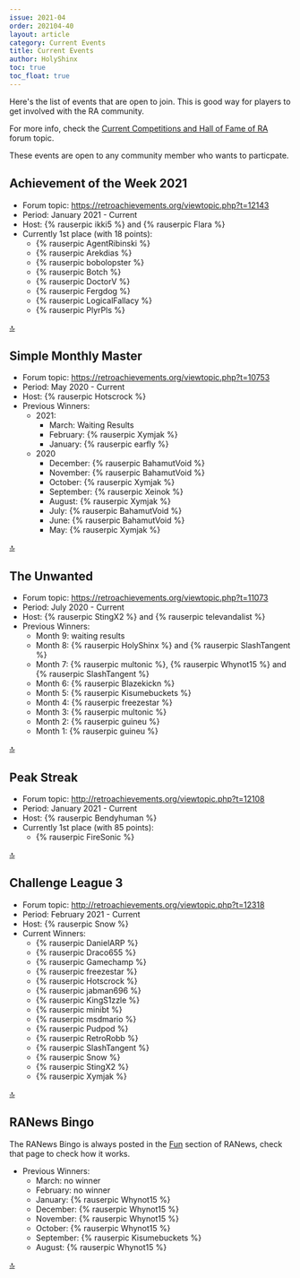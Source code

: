 ```yaml
---
issue: 2021-04
order: 202104-40
layout: article
category: Current Events
title: Current Events
author: HolyShinx
toc: true
toc_float: true
---
```


Here's the list of events that are open to join. This is good way for players to get involved with the RA community.

For more info, check the [Current Competitions and Hall of Fame of RA](https://retroachievements.org/viewtopic.php?t=9014) forum topic.


These events are open to any community member who wants to particpate.

## Achievement of the Week 2021

- Forum topic: <https://retroachievements.org/viewtopic.php?t=12143>
- Period: January 2021 - Current
- Host: {% rauserpic ikki5 %} and {% rauserpic Flara %}
- Currently 1st place (with 18 points):
  - {% rauserpic AgentRibinski %}
  - {% rauserpic Arekdias %}
  - {% rauserpic bobolopster %}
  - {% rauserpic Botch %}
  - {% rauserpic DoctorV %}
  - {% rauserpic Fergdog %}
  - {% rauserpic LogicalFallacy %}
  - {% rauserpic PlyrPls %}

<a href="#top">:top:</a>


## Simple Monthly Master

- Forum topic: <https://retroachievements.org/viewtopic.php?t=10753>
- Period: May 2020 - Current
- Host: {% rauserpic Hotscrock %}
- Previous Winners:
  - 2021:
    - March: Waiting Results
    - February: {% rauserpic Xymjak %}
    - January: {% rauserpic earfly %}
  - 2020
    - December: {% rauserpic BahamutVoid %}
    - November: {% rauserpic BahamutVoid %}
    - October: {% rauserpic Xymjak %}
    - September: {% rauserpic Xeinok %}
    - August: {% rauserpic Xymjak %}
    - July: {% rauserpic BahamutVoid %}
    - June: {% rauserpic BahamutVoid %}
    - May: {% rauserpic Xymjak %}
  
<a href="#top">:top:</a>


## The Unwanted

- Forum topic: <https://retroachievements.org/viewtopic.php?t=11073>
- Period: July 2020 - Current
- Host: {% rauserpic StingX2 %} and {% rauserpic televandalist %}
- Previous Winners:
    - Month 9: waiting results
    - Month 8: {% rauserpic HolyShinx %} and {% rauserpic SlashTangent %}
    - Month 7: {% rauserpic multonic %}, {% rauserpic Whynot15 %} and {% rauserpic SlashTangent %}
    - Month 6: {% rauserpic Blazekickn %}
    - Month 5: {% rauserpic Kisumebuckets %}
    - Month 4: {% rauserpic freezestar %}
    - Month 3: {% rauserpic multonic %}
    - Month 2: {% rauserpic guineu %}
    - Month 1: {% rauserpic guineu %}


<a href="#top">:top:</a>


## Peak Streak

- Forum topic: <http://retroachievements.org/viewtopic.php?t=12108>
- Period: January 2021 - Current
- Host: {% rauserpic Bendyhuman %}
- Currently 1st place (with 85 points):
  - {% rauserpic FireSonic %}

<a href="#top">:top:</a>


## Challenge League 3

- Forum topic: <http://retroachievements.org/viewtopic.php?t=12318>
- Period: February 2021 - Current
- Host: {% rauserpic Snow %}
- Current Winners:
  - {% rauserpic DanielARP %}
  - {% rauserpic Draco655 %}
  - {% rauserpic Gamechamp %}
  - {% rauserpic freezestar %}
  - {% rauserpic Hotscrock %}
  - {% rauserpic jabman696 %}
  - {% rauserpic KingS1zzle %}
  - {% rauserpic minibt %}
  - {% rauserpic msdmario %}
  - {% rauserpic Pudpod %}
  - {% rauserpic RetroRobb %}
  - {% rauserpic SlashTangent %}
  - {% rauserpic Snow %}
  - {% rauserpic StingX2 %}
  - {% rauserpic Xymjak %}

<a href="#top">:top:</a>


## RANews Bingo

The RANews Bingo is always posted in the [Fun](fun) section of RANews, check
that page to check how it works.

- Previous Winners:
  - March: no winner
  - February: no winner
  - January: {% rauserpic Whynot15 %}
  - December: {% rauserpic Whynot15 %}
  - November: {% rauserpic Whynot15 %}
  - October: {% rauserpic Whynot15 %}
  - September: {% rauserpic Kisumebuckets %}
  - August: {% rauserpic Whynot15 %}

<a href="#top">:top:</a>
